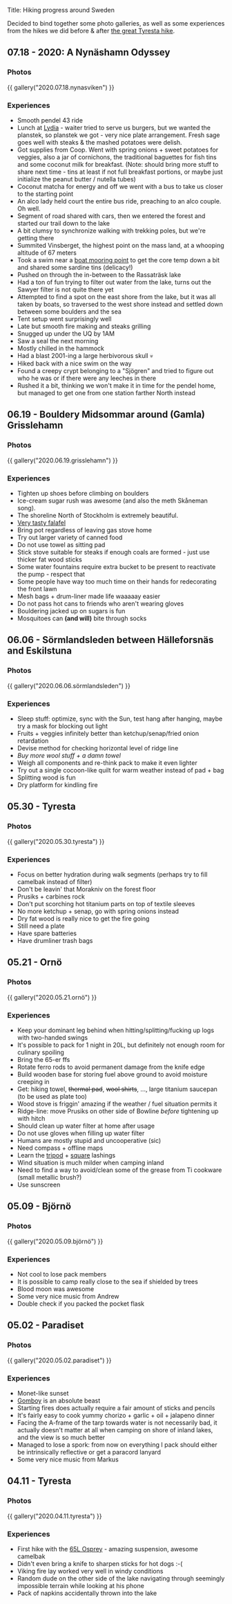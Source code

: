 Title: Hiking progress around Sweden

Decided to bind together some photo galleries, as well as some experiences from
the hikes we did before & after [the great Tyresta hike](https://getbetter.ro/journal/2020-04-17-tyresta-hike/).

## 07.18 - 2020: A Nynäshamn Odyssey

### Photos

{{ gallery("2020.07.18.nynasviken") }}

### Experiences

* Smooth pendel 43 ride
* Lunch at [Lydia](https://goo.gl/maps/Jc3kkA6sevpuAz837) - waiter tried to
serve us burgers, but we wanted the planstek, so planstek we got -
very nice plate arrangement.
Fresh sage goes well with steaks & the mashed potatoes were delish.
* Got supplies from Coop. Went with spring onions + sweet potatoes for veggies,
also a jar of cornichons, the traditional baguettes for fish tins and some
coconut milk for breakfast. (Note: should bring more stuff to share next time -
tins at least if not full breakfast portions,
or maybe just initialize the peanut butter / nutella tubes)
* Coconut matcha for energy and off we went with a bus to take us closer
to the starting point
* An alco lady held court the entire bus ride, preaching to an alco couple. Oh well.
* Segment of road shared with cars, then we entered the forest and started our trail down to the lake
* A bit clumsy to synchronize walking with trekking poles, but we're getting there
* Summited Vinsberget, the highest point on the mass land, at a whooping altitude of 67 meters
* Took a swim near a [boat mooring point](https://goo.gl/maps/5BQWZ1ve5UZRqPuY9)
to get the core temp down a bit and shared some sardine tins (delicacy!)
* Pushed on through the in-between to the Rassaträsk lake
* Had a ton of fun trying to filter out water from the lake,
turns out the Sawyer filter is not quite there yet
* Attempted to find a spot on the east shore from the lake, but it was all
taken by boats, so traversed to the west shore instead and settled down
between some boulders and the sea
* Tent setup went surprisingly well
* Late but smooth fire making and steaks grilling
* Snugged up under the UQ by 1AM
* Saw a seal the next morning
* Mostly chilled in the hammock
* Had a blast 2001-ing a large herbivorous skull 💀
* Hiked back with a nice swim on the way
* Found a creepy crypt belonging to a "Sjögren" and tried to figure out
who he was or if there were any leeches in there
* Rushed it a bit, thinking we won't make it in time for the pendel home, but managed to get
one from one station farther North instead

## 06.19 - Bouldery Midsommar around (Gamla) Grisslehamn

### Photos

{{ gallery("2020.06.19.grisslehamn") }}

### Experiences

* Tighten up shoes before climbing on boulders
* Ice-cream sugar rush was awesome (and also the meth Skåneman song).
* The shoreline North of Stockholm is extremely beautiful.
* [Very tasty falafel](https://j.mp/37Ja9K0)
* Bring pot regardless of leaving gas stove home
* Try out larger variety of canned food
* Do not use towel as sitting pad
* Stick stove suitable for steaks if enough coals are formed - just use thicker fat wood sticks
* Some water fountains require extra bucket to be present to reactivate the pump - respect that
* Some people have way too much time on their hands for redecorating the front lawn
* Mesh bags + drum-liner made life waaaaay easier
* Do not pass hot cans to friends who aren't wearing gloves
* Bouldering jacked up on sugars is fun
* Mosquitoes can **(and will)** bite through socks

## 06.06 - Sörmlandsleden between Hälleforsnäs and Eskilstuna

### Photos

{{ gallery("2020.06.06.sörmlandsleden") }}

### Experiences

* Sleep stuff: optimize, sync with the Sun, test hang after hanging, maybe try
a mask for blocking out light
* Fruits + veggies infinitely better than ketchup/senap/fried onion retardation
* Devise method for checking horizontal level of ridge line
* *Buy more wool stuff + a damn towel*
* Weigh all components and re-think pack to make it even lighter
* Try out a single cocoon-like quilt for warm weather instead of pad + bag
* Splitting wood is fun
* Dry platform for kindling fire

## 05.30 - Tyresta

### Photos

{{ gallery("2020.05.30.tyresta") }}

### Experiences

* Focus on better hydration during walk segments (perhaps try to fill camelbak
instead of filter)
* Don't be leavin' that Morakniv on the forest floor
* Prusiks + carbines rock
* Don't put scorching hot titanium parts on top of textile sleeves
* No more ketchup + senap, go with spring onions instead
* Dry fat wood is really nice to get the fire going
* Still need a plate
* Have spare batteries
* Have drumliner trash bags

## 05.21 - Ornö

### Photos

{{ gallery("2020.05.21.ornö") }}

### Experiences

* Keep your dominant leg behind when hitting/splitting/fucking up logs with
two-handed swings
* It's possible to pack for 1 night in 20L, but definitely not enough room
for culinary spoiling
* Bring the 65-er ffs
* Rotate ferro rods to avoid permanent damage from the knife edge
* Build wooden base for storing fuel above ground to avoid moisture creeping in
* Get: hiking towel, <del>thermal pad</del>, <del>wool shirts</del>, ...,
large titanium saucepan (to be used as plate too)
* Wood stove is friggin' amazing if the weather / fuel situation permits it
* Ridge-line: move Prusiks on other side of Bowline
*before* tightening up with hitch
* Should clean up water filter at home after usage
* Do not use gloves when filling up water filter
* Humans are mostly stupid and uncooperative (sic)
* Need compass + offline maps
* Learn the [tripod](https://www.animatedknots.com/tripod-lashing-knot) + [square](https://www.animatedknots.com/square-lashing-knot) lashings
* Wind situation is much milder when camping inland
* Need to find a way to avoid/clean some of the grease from Ti cookware
(small metallic brush?)
* Use sunscreen

## 05.09 - Björnö

### Photos

{{ gallery("2020.05.09.björnö") }}

### Experiences

* Not cool to lose pack members
* It is possible to camp really close to the sea if shielded by trees
* Blood moon was awesome
* Some very nice music from Andrew
* Double check if you packed the pocket flask

## 05.02 - Paradiset

### Photos

{{ gallery("2020.05.02.paradiset") }}

### Experiences

* Monet-like sunset
* [Gomboy](https://www.amazon.com/dp/B01D8OGM88) is an absolute beast
* Starting fires does actually require a fair amount of sticks and pencils
* It's fairly easy to cook yummy chorizo + garlic + oil + jalapeno dinner
* Facing the A-frame of the tarp towards water is not necessarily bad, it
actually doesn't matter at all when camping on shore of inland lakes, and the
view is so much better
* Managed to lose a spork: from now on everything I pack should either be
intrinsically reflective or get a paracord lanyard
* Some very nice music from Markus

## 04.11 - Tyresta

### Photos

{{ gallery("2020.04.11.tyresta") }}

### Experiences

* First hike with the [65L Osprey](https://www.outdoorgearlab.com/reviews/camping-and-hiking/backpacks-backpacking/osprey-atmos-65-ag) - amazing suspension, awesome camelbak
* Didn't even bring a knife to sharpen sticks for hot dogs :-(
* Viking fire lay worked very well in windy conditions
* Random dude on the other side of the lake navigating through seemingly
impossible terrain while looking at his phone
* Pack of napkins accidentally thrown into the lake
